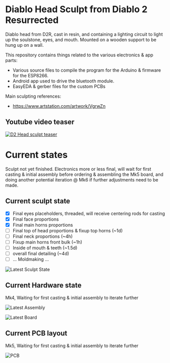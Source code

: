 # Diablo Head Sculpt from Diablo 2 Resurrected

Diablo head from D2R, cast in resin, and containing a lighting circuit to light up the soulstone, eyes, and mouth.
Mounted on a wooden support to be hung up on a wall.

This repository contains things related to the various electronics & app parts:
- Various source files to compile the program for the Arduino & firmware for the ESP8266.
- Android app used to drive the bluetooth module.
- EasyEDA & gerber files for the custom PCBs


Main sculpting references:
- https://www.artstation.com/artwork/VgrwZn


## Youtube video teaser

[![D2 Head sculpt teaser](https://img.youtube.com/vi/fM9Wi7bSkBk/0.jpg)](https://www.youtube.com/watch?v=fM9Wi7bSkBk)


# Current states
Sculpt not yet finished. Electronics more or less final, will wait for first casting & initial assembly before ordering & assembling the Mk5 board, and doing another potential iteration @ Mk6 if further adjustments need to be made.

## Current sculpt state
- [x] Final eyes placeholders, threaded, will receive centering rods for casting
- [x] Final face proportions
- [x] Final main horns proportions
- [ ] Final top of head proportions & fixup top horns (~1d)
- [ ] Final neck proportions (~4h)
- [ ] Fixup main horns front bulk (~1h)
- [ ] Inside of mouth & teeth (~1.5d)
- [ ] overall final detailing (~4d)
- [ ] ... Moldmaking ...

![Latest Sculpt State](Latest_Sculpt.jpg)

## Current Hardware state
Mk4, Waiting for first casting & initial assembly to iterate further

![Latest Assembly](PCB/Latest_Assembly.jpg)

![Latest Board](PCB/Latest_Board.jpg)

## Current PCB layout
Mk5, Waiting for first casting & initial assembly to iterate further

![PCB](PCB/Latest_PCB.png)
